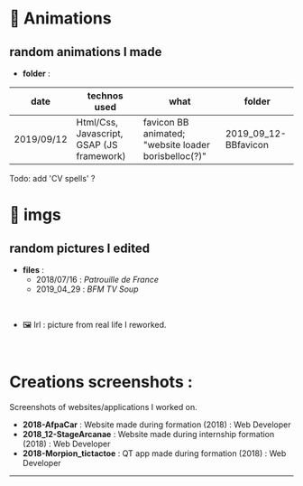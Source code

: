 # 🎥 Animations
random animations I made
--------------
* **folder** :

date | technos used | what | folder
---| ---| ---| ---
2019/09/12 | Html/Css, Javascript, GSAP (JS framework) | favicon BB animated; "website loader borisbelloc(?)" | 2019_09_12-BBfavicon

Todo: add 'CV spells' ?

# 📸 imgs
random pictures I edited
--------------

* **files** :
    * 2018/07/16 : _Patrouille de France_
    * 2019_04_29 : _BFM TV Soup_

<br>

* 🖼 Irl : picture from real life I reworked.


<br>

# Creations screenshots :
Screenshots of websites/applications I worked on.

* **2018-AfpaCar** : Website made during formation (2018) : Web Developer
* **2018_12-StageArcanae** :  Website made during internship formation (2018) : Web Developer
* **2018-Morpion_tictactoe** : QT app made during formation (2018) : Web Developer

-------
